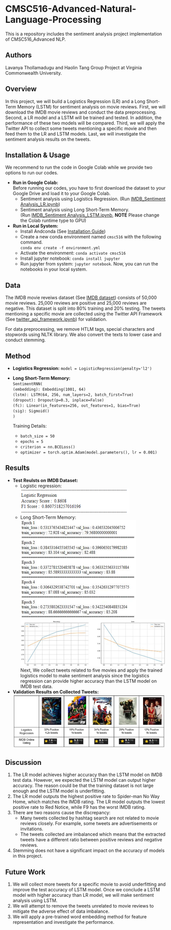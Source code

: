 # CMSC516-Advanced-Natural-Language-Processing
This is a repository includes the sentiment analysis project implementation of CMSC516_Advanced NLP.

## Authors
Lavanya Thollamadugu and Haolin Tang Group Project at Virginia Commonwealth University.

## Overview
In this project, we will build a Logistics Regression (LR) and a Long Short-Term Memory (LSTM) for sentiment analysis on movie reviews. First, we will download the IMDB movie reviews and conduct the data preprocessing. Second, a LR model and a LSTM will be trained and tested. In addition, the performance of these two models will be compared. Third, we will apply the Twitter API to collect some tweets mentioning a specific movie and then feed them to the LR and LSTM models. Last, we will investigate the sentiment analysis results on the tweets.        

## Installation & Usage
We recommend to run the code in Google Colab while we provide two options to run our codes. 
* **Run in Google Colab:**\
    Before running our codes, you have to first download the dataset to your Google Drive and load it to your Google Colab.
    - Sentiment analysis using Logistics Regression.
   (Run [IMDB_Sentiment Analysis_LR.ipynb](https://colab.research.google.com/drive/1l6apFGjgIOJBiuueaW6r9PmwqaNFQDGs?usp=sharing))
   - Sentiment analysis using Long Short-Term Memory.\
   (Run [IMDB_Sentiment Analysis_LSTM.ipynb](https://colab.research.google.com/drive/1A8Agdp63gJH4KNGwfxVs9wgOcw9wsd0c?usp=sharing), **NOTE** Please change the Colab runtime type to GPU)
* **Run in Local System:**
    - Install Andconda (See [Installation Guide](https://docs.continuum.io/anaconda/install/))
    - Create a new conda environment named `cmsc516` with the following command.\
      `conda env create -f environment.yml`
    - Activate the environment: `conda activate cmsc516`  
    - Install jupyter notebook: `conda install jupyter`
    - Run jupyter from system: `jupyter notebook`. Now, you can run the notebooks in your local system.

## Data
The IMDB movie reveiws dataset (See [IMDB dataset](https://www.kaggle.com/code/lakshmi25npathi/sentiment-analysis-of-imdb-movie-reviews/data)) consists of 50,000 movie reviews. 25,000 reviews are positive and 25,000 reviews are negative. This dataset is split into 80% training and 20% testing. The tweets mentioning a specific movie are collected using the Twitter API Framework (See [twitter_api_framework.ipynb](https://github.com/HaolinTang/CMSC516-Advanced-Natural-Language-Processing/blob/main/twitter_api_framework.ipynb)) for validation.

For data preprocessing, we remove HTLM tags, special characters and stopwords using NLTK library. We also convert the texts to lower case and conduct stemming.     

## Method
* **Logistics Regression:** `model = LogisticRegression(penalty='l2')`
* **Long Short-Term Memory:**\
 `SentimentRNN(`\
  `(embedding): Embedding(1001, 64)`\
  `(lstm): LSTM(64, 256, num_layers=2, batch_first=True)`\
  `(dropout): Dropout(p=0.3, inplace=False)`\
  `(fc): Linear(in_features=256, out_features=1, bias=True)`\
  `(sig): Sigmoid()`\
  `)`
  
  Training Details: 
  - `batch_size = 50`  
  - `epochs = 5`
  - `criterion = nn.BCELoss()`
  - `optimizer = torch.optim.Adam(model.parameters(), lr = 0.001)`


## Results
* **Test Reulsts on IMDB Dataset:** 
   - Logistic regression: \
    ![image](https://github.com/HaolinTang/CMSC516-Advanced-Natural-Language-Processing/blob/main/lr_results.png)
   - Long Short-Term Memory: \
    ![image](https://github.com/HaolinTang/CMSC516-Advanced-Natural-Language-Processing/blob/main/lstm_result.png)\
    ![image](https://github.com/HaolinTang/CMSC516-Advanced-Natural-Language-Processing/blob/main/lstm_plot.png)\
     Next, We collect tweets related to five movies and apply the trained logistics model to make sentiment analysis since the logistics regression can provide higher accuracy than the LSTM model on IMDB test data.
* **Validation Results on Collected Tweets:**
    ![image](https://github.com/HaolinTang/CMSC516-Advanced-Natural-Language-Processing/blob/main/lr_tweets_results.png)

## Discussion
1. The LR model achieves higher accuracy than the LSTM model on IMDB test data. However, we expected the LSTM model can output higher accuracy. The reason could be that the training dataset is not large enough and the LSTM model is underfitting.    
2. The LR model outputs the highest positive rate to Spider-man No Way Home, which matches the IMDB rating. The LR model outputs the lowest positive rate to Red Notice, while F9 has the worst IMDB rating.
3. There are two reasons cause the discrepancy:
   - Many tweets collected by hashtag search are not related to movie reviews closely. For example, some tweets are advertisements or invitations.
   - The tweets collected are imbalanced which means that the extracted tweets have a different ratio between positive reviews and negative reviews.
4. Stemming does not have a significant impact on the accuracy of models in this project.

## Future Work
1. We will collect more tweets for a specific movie to avoid underfitting and improve the test accuracy of LSTM model. Once we conclude a LSTM model with higher accuracy than LR model, we will make sentiment analysis using LSTM. 
2. We will attempt to remove the tweets unrelated to movie reviews to mitigate the adverse effect of data imbalance.  
3. We will apply a pre-trained word embedding method for feature representation and investigate the performance. 



